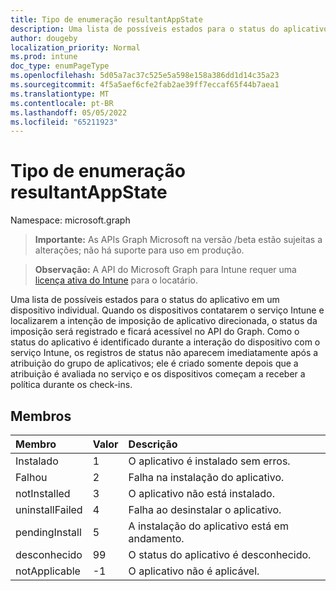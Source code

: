 ```yaml
---
title: Tipo de enumeração resultantAppState
description: Uma lista de possíveis estados para o status do aplicativo em um dispositivo individual. Quando os dispositivos contatarem o serviço Intune e localizarem a intenção de imposição de aplicativo direcionada, o status da imposição será registrado e ficará acessível no API do Graph. Como o status do aplicativo é identificado durante a interação do dispositivo com o serviço Intune, os registros de status não aparecem imediatamente após a atribuição do grupo de aplicativos; ele é criado somente depois que a atribuição é avaliada no serviço e os dispositivos começam a receber a política durante os check-ins.
author: dougeby
localization_priority: Normal
ms.prod: intune
doc_type: enumPageType
ms.openlocfilehash: 5d05a7ac37c525e5a598e158a386dd1d14c35a23
ms.sourcegitcommit: 4f5a5aef6cfe2fab2ae39ff7eccaf65f44b7aea1
ms.translationtype: MT
ms.contentlocale: pt-BR
ms.lasthandoff: 05/05/2022
ms.locfileid: "65211923"
---
```

# <a name="resultantappstate-enum-type"></a>Tipo de enumeração resultantAppState

Namespace: microsoft.graph

> **Importante:** As APIs Graph Microsoft na versão /beta estão sujeitas a alterações; não há suporte para uso em produção.

> **Observação:** A API do Microsoft Graph para Intune requer uma [licença ativa do Intune](https://go.microsoft.com/fwlink/?linkid=839381) para o locatário.

Uma lista de possíveis estados para o status do aplicativo em um dispositivo individual. Quando os dispositivos contatarem o serviço Intune e localizarem a intenção de imposição de aplicativo direcionada, o status da imposição será registrado e ficará acessível no API do Graph. Como o status do aplicativo é identificado durante a interação do dispositivo com o serviço Intune, os registros de status não aparecem imediatamente após a atribuição do grupo de aplicativos; ele é criado somente depois que a atribuição é avaliada no serviço e os dispositivos começam a receber a política durante os check-ins.

## <a name="members"></a>Membros
|Membro|Valor|Descrição|
|:---|:---|:---|
|Instalado|1|O aplicativo é instalado sem erros.|
|Falhou|2|Falha na instalação do aplicativo.|
|notInstalled|3|O aplicativo não está instalado.|
|uninstallFailed|4|Falha ao desinstalar o aplicativo.|
|pendingInstall|5|A instalação do aplicativo está em andamento.|
|desconhecido|99|O status do aplicativo é desconhecido.|
|notApplicable|-1|O aplicativo não é aplicável.|




